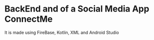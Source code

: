 # BackEnd and of a Social Media App ConnectMe

It is made using FireBase, Kotlin, XML and Android Studio
